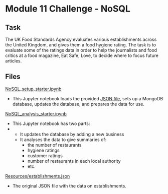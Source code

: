 # Module 11 Challenge - NoSQL  

## Task
The UK Food Standards Agency evaluates various establishments across the United Kingdom, and gives them a food hygiene rating. 
The task is to evaluate some of the ratings data in order to help the journalists and food critics at a food magazine, Eat Safe, Love, 
to decide where to focus future articles.

## Files

[NoSQL_setup_starter.ipynb](NoSQL_setup_starter.ipynb)
- This Jupyter notebook loads the provided [JSON file](Resources/establishments.json), sets up a MongoDB database, updates the database, and prepares the data for use.

[NoSQL_analysis_starter.ipynb](NoSQL_analysis_starter.ipynb)
- This Jupyter notebook has two parts:
- - It updates the database by adding a new business
  - It analyses the data to give summaries of:
    - the number of restaurants 
    - hygiene ratings
    - customer ratings
    - number of restaurants in each local authority
    - etc.

[Resources/establishments.json](Resources/establishments.json)
- The original JSON file with the data on establishments.
      

